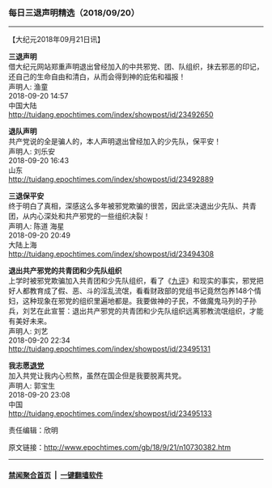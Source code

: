 ### 每日三退声明精选（2018/09/20）
------------------------

<p>【大纪元2018年09月21日讯】</p>
<p><strong>三退声明</strong><br />
借大纪元网站郑重声明退出曾经加入的中共邪党、团、队组织，抹去邪恶的印记，还自己的生命自由和清白，从而会得到神的庇佑和福报！<br />
声明人: 渔童<br />
2018-09-20 14:57<br />
中国大陆<br />
<a href="http://tuidang.epochtimes.com/index/showpost/id/23492650">http://tuidang.epochtimes.com/index/showpost/id/23492650</a></p>
<p><strong>退队声明<br />
</strong>共产党说的全是骗人的，本人声明退出曾经加入的少先队，保平安！<br />
声明人: 刘乐安<br />
2018-09-20 16:43<br />
山东<br />
<a href="http://tuidang.epochtimes.com/index/showpost/id/23492889">http://tuidang.epochtimes.com/index/showpost/id/23492889</a><strong></p>
<p>三退保平安</strong><br />
终于明白了真相，深感这么多年被邪党欺骗的很苦，因此坚决退出少先队、共青团，从内心深处和共产邪党的一些组织决裂！<br />
声明人: 陈道 海星<br />
2018-09-20 20:49<br />
大陆上海<br />
<a href="http://tuidang.epochtimes.com/index/showpost/id/23494308">http://tuidang.epochtimes.com/index/showpost/id/23494308</a></p>
<p><strong>退出共产邪党的共青团和少先队组织</strong><br />
上学时被邪党欺骗加入共青团和少先队组织，看了《<a href="http://www.epochtimes.com/gb/tag/%E4%B9%9D%E8%AF%84.html">九评</a>》和现实的事实，邪党把好人都教育成了假、恶、斗的淫乱流氓，看看财政部的党组书记竟然包养148个情妇，这种现象在邪党的组织里遍地都是。我要做神的子民，不做魔鬼马列的子孙兵，刘艺在此宣誓：退出共产邪党的共青团和少先队组织远离邪教流氓组织，才能有美好未来。<br />
声明人: 刘艺<br />
2018-09-20 22:34<br />
<a href="http://tuidang.epochtimes.com/index/showpost/id/23495131">http://tuidang.epochtimes.com/index/showpost/id/23495131</a></p>
<p><strong>我志愿<a href="http://www.epochtimes.com/gb/tag/%E9%80%80%E5%85%9A.html">退党</a></strong><br />
加入共党让我内心煎熬，虽然在国企但是我要脱离共党。<br />
声明人: 郭宝生<br />
2018-09-20 23:08<br />
中国<br />
<a href="http://tuidang.epochtimes.com/index/showpost/id/23495133">http://tuidang.epochtimes.com/index/showpost/id/23495133</a></p>
<p>责任编辑：欣明</p>

原文链接：http://www.epochtimes.com/gb/18/9/21/n10730382.htm


------------------------
#### [禁闻聚合首页](https://github.com/gfw-breaker/banned-news/blob/master/README.md) &nbsp;|&nbsp;  [一键翻墙软件](https://github.com/gfw-breaker/nogfw/blob/master/README.md)